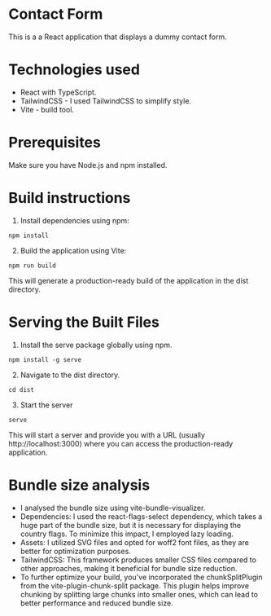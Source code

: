 # Contact Form 
This is a a React application that displays a dummy contact form. 

# Technologies used
* React with TypeScript.
* TailwindCSS - I used TailwindCSS to simplify style. 
* Vite - build tool.

# Prerequisites
Make sure you have Node.js and npm installed.

# Build instructions

1. Install dependencies using npm:
```
npm install
```
2. Build the application using Vite:
```
npm run build
```
This will generate a production-ready build of the application in the dist directory.

# Serving the Built Files

1. Install the serve package globally using npm.
```
npm install -g serve

```
2. Navigate to the dist directory.
```
cd dist

```
3. Start the server
```
serve
```
This will start a server and provide you with a URL (usually http://localhost:3000) where you can access the production-ready application.

# Bundle size analysis

* I analysed the bundle size using vite-bundle-visualizer.
* Dependencies: I used the react-flags-select dependency, which takes a huge part of the bundle size, but it is necessary for displaying the country flags. To minimize this impact, I employed lazy loading.
* Assets: I utilized SVG files and opted for woff2 font files, as they are better for optimization purposes.
* TailwindCSS: This framework produces smaller CSS files compared to other approaches, making it beneficial for bundle size reduction.
* To further optimize your build, you've incorporated the chunkSplitPlugin from the vite-plugin-chunk-split package. This plugin helps improve chunking by splitting large chunks into smaller ones, which can lead to better performance and reduced bundle size.
  

